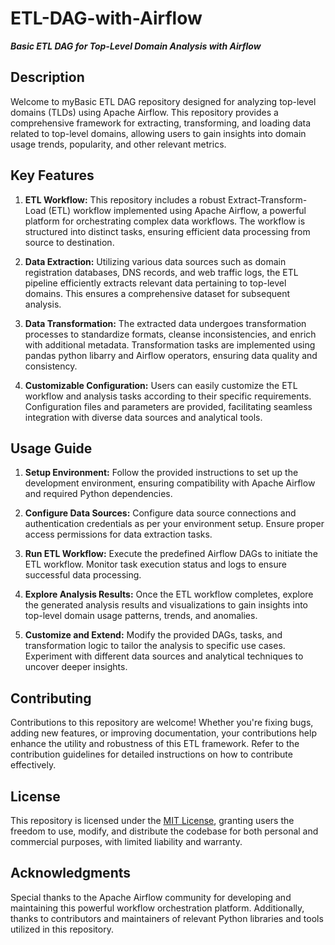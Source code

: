 # ETL-DAG-with-Airflow

***Basic ETL DAG for Top-Level Domain Analysis with Airflow***

## Description

Welcome to myBasic ETL DAG repository designed for analyzing top-level domains (TLDs) using Apache Airflow. This repository provides a comprehensive framework for extracting, transforming, and loading data related to top-level domains, allowing users to gain insights into domain usage trends, popularity, and other relevant metrics.

## Key Features

1. **ETL Workflow:** This repository includes a robust Extract-Transform-Load (ETL) workflow implemented using Apache Airflow, a powerful platform for orchestrating complex data workflows. The workflow is structured into distinct tasks, ensuring efficient data processing from source to destination.

2. **Data Extraction:** Utilizing various data sources such as domain registration databases, DNS records, and web traffic logs, the ETL pipeline efficiently extracts relevant data pertaining to top-level domains. This ensures a comprehensive dataset for subsequent analysis.

3. **Data Transformation:** The extracted data undergoes transformation processes to standardize formats, cleanse inconsistencies, and enrich with additional metadata. Transformation tasks are implemented using pandas python libarry and Airflow operators, ensuring data quality and consistency.

4. **Customizable Configuration:** Users can easily customize the ETL workflow and analysis tasks according to their specific requirements. Configuration files and parameters are provided, facilitating seamless integration with diverse data sources and analytical tools.

## Usage Guide

1. **Setup Environment:** Follow the provided instructions to set up the development environment, ensuring compatibility with Apache Airflow and required Python dependencies.

2. **Configure Data Sources:** Configure data source connections and authentication credentials as per your environment setup. Ensure proper access permissions for data extraction tasks.

3. **Run ETL Workflow:** Execute the predefined Airflow DAGs to initiate the ETL workflow. Monitor task execution status and logs to ensure successful data processing.

4. **Explore Analysis Results:** Once the ETL workflow completes, explore the generated analysis results and visualizations to gain insights into top-level domain usage patterns, trends, and anomalies.

5. **Customize and Extend:** Modify the provided DAGs, tasks, and transformation logic to tailor the analysis to specific use cases. Experiment with different data sources and analytical techniques to uncover deeper insights.

## Contributing

Contributions to this repository are welcome! Whether you're fixing bugs, adding new features, or improving documentation, your contributions help enhance the utility and robustness of this ETL framework. Refer to the contribution guidelines for detailed instructions on how to contribute effectively.

## License

This repository is licensed under the [MIT License](https://opensource.org/licenses/MIT), granting users the freedom to use, modify, and distribute the codebase for both personal and commercial purposes, with limited liability and warranty.

## Acknowledgments

Special thanks to the Apache Airflow community for developing and maintaining this powerful workflow orchestration platform. Additionally, thanks to contributors and maintainers of relevant Python libraries and tools utilized in this repository.
